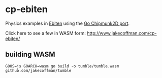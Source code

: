 # cp-ebiten

Physics examples in [Ebiten](https://github.com/hajimehoshi/ebiten) using the [Go Chipmunk2D port](https://github.com/jakecoffman/cp).

Click here to see a few in WASM form: http://www.jakecoffman.com/cp-ebiten/

## building WASM

`GOOS=js GOARCH=wasm go build -o tumble/tumble.wasm github.com/jakecoffman/tumble`

